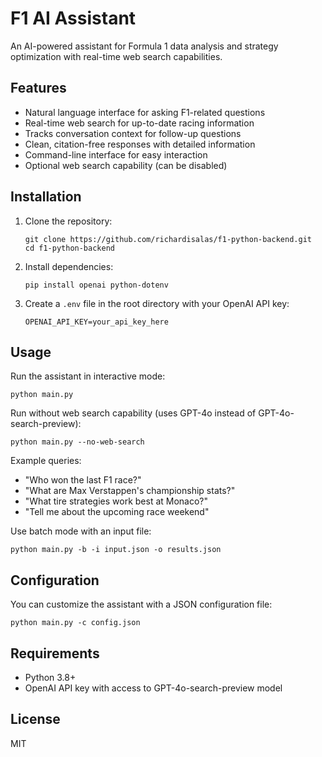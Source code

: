 # F1 AI Assistant

An AI-powered assistant for Formula 1 data analysis and strategy optimization with real-time web search capabilities.

## Features

- Natural language interface for asking F1-related questions
- Real-time web search for up-to-date racing information
- Tracks conversation context for follow-up questions
- Clean, citation-free responses with detailed information
- Command-line interface for easy interaction
- Optional web search capability (can be disabled)

## Installation

1. Clone the repository:
   ```
   git clone https://github.com/richardisalas/f1-python-backend.git
   cd f1-python-backend
   ```

2. Install dependencies:
   ```
   pip install openai python-dotenv
   ```

3. Create a `.env` file in the root directory with your OpenAI API key:
   ```
   OPENAI_API_KEY=your_api_key_here
   ```

## Usage

Run the assistant in interactive mode:
```
python main.py
```

Run without web search capability (uses GPT-4o instead of GPT-4o-search-preview):
```
python main.py --no-web-search
```

Example queries:
- "Who won the last F1 race?"
- "What are Max Verstappen's championship stats?"
- "What tire strategies work best at Monaco?"
- "Tell me about the upcoming race weekend"

Use batch mode with an input file:
```
python main.py -b -i input.json -o results.json
```

## Configuration

You can customize the assistant with a JSON configuration file:
```
python main.py -c config.json
```

## Requirements

- Python 3.8+
- OpenAI API key with access to GPT-4o-search-preview model

## License

MIT 